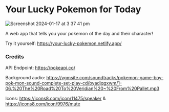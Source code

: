 # Your Lucky Pokemon for Today

![Screenshot 2024-01-17 at 3 37 41 pm](https://github.com/Jeanmay1005/your-lucky-pokemon/assets/70839755/7afc010a-4354-40e2-af7a-c72246c53102)

A web app that tells you your pokemon of the day and their character!

Try it yourself: https://your-lucky-pokemon.netlify.app/

### Credits

API Endpoint: https://pokeapi.co/

Background audio: https://vgmsite.com/soundtracks/pokemon-game-boy-pok-mon-sound-complete-set-play-cd/byadjqgxwm/1-06.%20The%20Road%20To%20Veridian%20~%20From%20Pallet.mp3

Icons: https://icons8.com/icon/11475/speaker & https://icons8.com/icon/9976/mute
